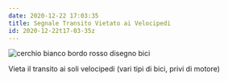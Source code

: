 ```yaml
---
date: 2020-12-22 17:03:35
title: Segnale Transito Vietato ai Velocipedi
id: 2020-12-22t17-03-35z
---
```


![cerchio bianco bordo rosso disegno
bici](./images/divieto-transito-velocipedi.png)

Vieta il transito ai soli velocipedi (vari tipi di bici, privi di motore)
